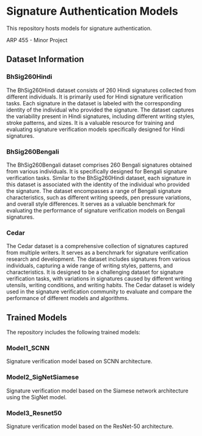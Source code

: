 # Signature Authentication Models

This repository hosts models for signature authentication.

ARP 455 - Minor Project

## Dataset Information

### BhSig260Hindi
The BhSig260Hindi dataset consists of 260 Hindi signatures collected from different individuals. It is primarily used for Hindi signature verification tasks. Each signature in the dataset is labeled with the corresponding identity of the individual who provided the signature. The dataset captures the variability present in Hindi signatures, including different writing styles, stroke patterns, and sizes. It is a valuable resource for training and evaluating signature verification models specifically designed for Hindi signatures.

### BhSig260Bengali
The BhSig260Bengali dataset comprises 260 Bengali signatures obtained from various individuals. It is specifically designed for Bengali signature verification tasks. Similar to the BhSig260Hindi dataset, each signature in this dataset is associated with the identity of the individual who provided the signature. The dataset encompasses a range of Bengali signature characteristics, such as different writing speeds, pen pressure variations, and overall style differences. It serves as a valuable benchmark for evaluating the performance of signature verification models on Bengali signatures.

### Cedar
The Cedar dataset is a comprehensive collection of signatures captured from multiple writers. It serves as a benchmark for signature verification research and development. The dataset includes signatures from various individuals, capturing a wide range of writing styles, patterns, and characteristics. It is designed to be a challenging dataset for signature verification tasks, with variations in signatures caused by different writing utensils, writing conditions, and writing habits. The Cedar dataset is widely used in the signature verification community to evaluate and compare the performance of different models and algorithms.

## Trained Models

The repository includes the following trained models:

### Model1_SCNN
Signature verification model based on SCNN architecture.

### Model2_SigNetSiamese
Signature verification model based on the Siamese network architecture using the SigNet model.

### Model3_Resnet50
Signature verification model based on the ResNet-50 architecture.


<!-- 
c:; cd 'C:\Users\ANKIT\Documents\VScode\SignatureAuth'; git add .; git commit -a -m "additional commit"; git push -u origin main
git init
git branch -M main
git remote add origin https://github.com/ankitT20/SignatureAuth.git
 -->
